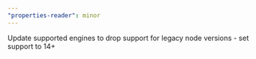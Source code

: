 ```yaml
---
"properties-reader": minor
---
```


Update supported engines to drop support for legacy node versions - set support to 14+
